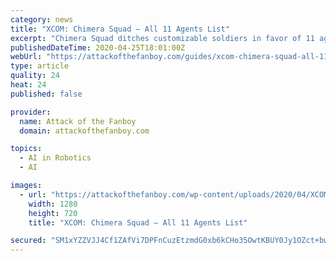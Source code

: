 ```yaml
---
category: news
title: "XCOM: Chimera Squad – All 11 Agents List"
excerpt: "Chimera Squad ditches customizable soldiers in favor of 11 agents with set personalities and abilities. These agents cannot die permanently, which"
publishedDateTime: 2020-04-25T18:01:00Z
webUrl: "https://attackofthefanboy.com/guides/xcom-chimera-squad-all-11-agents-list/"
type: article
quality: 24
heat: 24
published: false

provider:
  name: Attack of the Fanboy
  domain: attackofthefanboy.com

topics:
  - AI in Robotics
  - AI

images:
  - url: "https://attackofthefanboy.com/wp-content/uploads/2020/04/XCOM-Chimera-Squad-Godmother.jpg"
    width: 1280
    height: 720
    title: "XCOM: Chimera Squad – All 11 Agents List"

secured: "SM1xYZZVJJ4Cf1ZAfVi7DPFnCuzEtzmdG0xb6kCHo35OwtKBUY0Jy1OZct+bwbFg0Cu60bq9qj6MXSTxwFGnwSoG/6P2eseJvs025vHZUaqu0o58i6mkQdFd1ylyBo0vo7agS1fIP9pnWWYEtrcxYZT+63NmvxdCQ4SXdYItJNriqcDqeAKVNhr/4bSzP8Nfjni2oKvqYdKmLD1DSHFIHomjMxxGQN7QDdCvyuE0Hthjun06sASa+xomr5Wd28yicak6D3Ywz1ZIPmdyYlbcK00fZPxK3sNp3zpQZpXIKdGSaPFi496ovWEGw5OUba2M;6I6QuoGrTXSFgj+n7JFTIg=="
---
```



